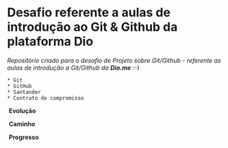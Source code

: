 # Desafio referente a aulas de introdução ao Git & Github da plataforma Dio


_Repositório criado para o desafio de Projeto sobre Git/Github - referente as aulas de introdução a Git/Github da **Dio.me**_ :-)


```
* Git
* GitHub
* Santander
* Contrato de compromisso
```

<i class="fa fa-refresh fa-spin fa-1x"></i> &nbsp;**Evolução**

<i class="fa fa-refresh fa-spin fa-1x"></i> &nbsp;**Caminho**

<i class="fa fa-refresh fa-spin fa-1x"></i> &nbsp;**Progresso**